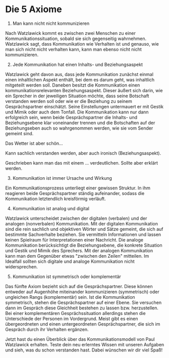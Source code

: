 # Die 5 Axiome

1. Man kann nicht nicht kommunizieren

Nach Watzlawick kommt es zwischen zwei Menschen zu einer Kommunikationssituation, sobald sie sich gegenseitig wahrnehmen. Watzlawick sagt, dass Kommunikation wie Verhalten ist und genauso, wie man sich nicht nicht verhalten kann, kann man ebenso nicht nicht kommunizieren.

2. Jede Kommunikation hat einen Inhalts- und Beziehungsaspekt

Watzlawick geht davon aus, dass jede Kommunikation zunächst einmal einen inhaltlichen Aspekt enthält, bei dem es darum geht, was inhaltlich mitgeteilt werden soll. Daneben besitzt die Kommunikation einen kommunikationsrelevanten Beziehungsaspekt. Dieser äußert sich darin, wie ein Sprecher in der jeweiligen Situation möchte, dass seine Botschaft verstanden werden soll oder wie er die Beziehung zu seinem Gesprächspartner einschätzt. Seine Einstellungen untermauert er mit Gestik und Mimik oder auch dem Tonfall. Die Kommunikation kann nur dann erfolgreich sein, wenn beide Gesprächspartner die Inhalts- und Beziehungsebene klar voneinander trennen und die Botschaften auf der Beziehungseben auch so wahrgenommen werden, wie sie vom Sender gemeint sind.

Das Wetter ist aber schön…

Kann sachlich verstanden werden, aber auch ironisch (Beziehungsaspekt).

Geschrieben kann man das mit einem … verdeutlichen. Sollte aber erklärt werden.

3. Kommunikation ist immer Ursache und Wirkung

Ein Kommunikationsprozess unterliegt einer gewissen Struktur. In ihm reagieren beide Gesprächspartner ständig aufeinander, sodass die Kommunikation letztendlich kreisförmig verläuft.

4. Kommunikation ist analog und digital

Watzlawick unterscheidet zwischen der digitalen (verbalen) und der analogen (nonverbalen) Kommunikation. Mit der digitalen Kommunikation sind die rein sachlich und objektiven Wörter und Sätze gemeint, die sich auf bestimmte Sachverhalte beziehen. Sie vermitteln Informationen und lassen keinen Spielraum für Interpretationen einer Nachricht. Die analoge Kommunikation berücksichtigt die Beziehungsebene, die konkrete Situation und Gestik und Mimik des Sprechers. Mit der analogen Kommunikation kann man dem Gegenüber etwas "zwischen den Zeilen" mitteilen. Im Idealfall sollten sich digitale und analoge Kommunikation nicht widersprechen.

5. Kommunikation ist symmetrisch oder komplementär

Das fünfte Axiom bezieht sich auf die Gesprächspartner. Diese können entweder auf Augenhöhe miteinander kommunizieren (symmetrisch) oder ungleichen Rangs (komplementär) sein. Ist die Kommunikation symmetrisch, stehen die Gesprächspartner auf einer Ebene. Sie versuchen dann im Gespräch diese Gleichheit bestehen zu lassen bzw. herzustellen. Bei einer komplementären Gesprächssituation allerdings stehen die Unterschiede der Personen im Vordergrund. Meist gibt es einen übergeordneten und einen untergeordneten Gesprächspartner, die sich im Gespräch durch ihr Verhalten ergänzen.

Jetzt hast du einen Überblick über das Kommunikationsmodell von Paul Watzlawick erhalten. Teste dein neu erlerntes Wissen mit unseren Aufgaben und sieh, was du schon verstanden hast. Dabei wünschen wir dir viel Spaß!